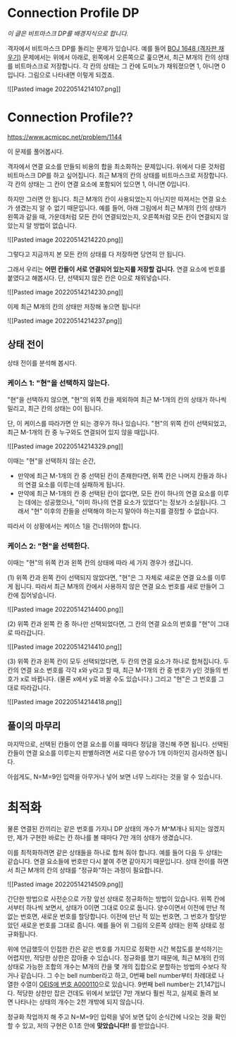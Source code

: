 # Connection Profile DP
*이 글은 비트마스크 DP를 배경지식으로 합니다.*

격자에서 비트마스크 DP를 돌리는 문제가 있습니다. 예를 들어 [BOJ 1648 (격자판 채우기)](https://www.acmicpc.net/problem/1648) 문제에서는 위에서 아래로, 왼쪽에서 오른쪽으로 훑으면서, 최근 M개의 칸의 상태를 비트마스크로 저장합니다. 각 칸의 상태는 그 칸에 도미노가 채워졌으면 1, 아니면 0입니다. 그림으로 나타내면 이렇게 되겠죠.

![[Pasted image 20220514214107.png]]

# Connection Profile??
https://www.acmicpc.net/problem/1144

이 문제를 풀어봅시다.

격자에서 연결 요소를 만들되 비용의 합을 최소화하는 문제입니다. 위에서 다룬 것처럼 비트마스크 DP를 하고 싶어집니다. 최근 M개의 칸의 상태를 비트마스크로 저장합니다. 각 칸의 상태는 그 칸이 연결 요소에 포함되어 있으면 1, 아니면 0입니다.

하지만 그러면 안 됩니다. 최근 M개의 칸이 사용되었는지 아닌지만 따져서는 연결 요소가 생겼는지 알 수 없기 때문입니다. 예를 들어, 아래 그림에서 최근 M개의 칸의 상태가 왼쪽과 같을 때, 가운데처럼 모든 칸이 연결되었는지, 오른쪽처럼 모든 칸이 연결되지 않았는지 알 방법이 없습니다.

![[Pasted image 20220514214220.png]]

그렇다고 지금까지 본 모든 칸의 상태를 다 저장하면 당연히 안 됩니다.

그래서 우리는 **어떤 칸들이 서로 연결되어 있는지를 저장할 겁니다.** 연결 요소에 번호를 붙였다고 해봅시다. 단, 선택되지 않은 칸은 0으로 채워넣습니다.

![[Pasted image 20220514214230.png]]

이제 최근 M개의 칸의 상태만 저장해 놓으면 됩니다!

![[Pasted image 20220514214237.png]]

## 상태 전이
상태 전이를 분석해 봅시다.

### 케이스 1: "현"을 선택하지 않는다.

"현"을 선택하지 않으면, "현"의 위쪽 칸을 제외하여 최근 M-1개의 칸의 상태가 하나씩 밀리고, 최근 칸의 상태는 0이 됩니다.

단, 이 케이스를 따라가면 안 되는 경우가 하나 있습니다. "현"의 위쪽 칸이 선택되었고, 최근 M-1개의 칸 중 누구와도 연결되어 있지 않을 때입니다.

![[Pasted image 20220514214329.png]]

이때는 "현"을 선택하지 않는 순간, 

- 만약에 최근 M-1개의 칸 중 선택된 칸이 존재한다면, 위쪽 칸은 나머지 칸들과 하나의 연결 요소를 이루는데 실패하게 됩니다. 
- 만약에 최근 M-1개의 칸 중 선택된 칸이 없다면, 모든 칸이 하나의 연결 요소를 이루는 데에는 성공했으나, "이미 하나의 연결 요소가 있었다"는 정보가 소실됩니다. 그래서 "현" 이후의 칸들을 선택해야 하는지 말아야 하는지를 결정할 수 없습니다.

따라서 이 상황에서는 케이스 1을 건너뛰어야 합니다.

### 케이스 2: "현"을 선택한다.

이때는 "현"의 위쪽 칸과 왼쪽 칸의 상태에 따라 세 가지 경우가 생깁니다.

(1) 위쪽 칸과 왼쪽 칸이 선택되지 않았다면, "현"은 그 자체로 새로운 연결 요소를 이루게 됩니다. 따라서 최근 M개의 칸에서 사용하지 않은 연결 요소 번호를 새로 만들어 그 칸에 집어넣습니다.

![[Pasted image 20220514214400.png]]

(2) 위쪽 칸과 왼쪽 칸 중 하나만 선택되었다면, 그 칸의 연결 요소의 번호를 "현"이 그대로 따라갑니다.

![[Pasted image 20220514214410.png]]

(3) 위쪽 칸과 왼쪽 칸이 모두 선택되었다면, 두 칸의 연결 요소가 하나로 합쳐집니다. 두 칸의 연결 요소 번호를 각각 x와 y라고 할 때, 최근 M-1개의 칸 중 번호가 y인 것들의 번호가 x로 바뀝니다. (물론 x에서 y로 바꿀 수도 있습니다.) 그리고 "현"은 그 번호를 그대로 따라갑니다.

![[Pasted image 20220514214418.png]]

## 풀이의 마무리
마지막으로, 선택된 칸들이 연결 요소를 이룰 때마다 정답을 갱신해 주면 됩니다. 선택된 칸들이 연결 요소를 이루는지 판별하려면 서로 다른 양수가 1개 이하인지 검사하면 됩니다.

아쉽게도, N=M=9인 입력을 아무거나 넣어 보면 너무 느리다는 것을 알 수 있습니다.

# 최적화
물론 연결된 칸끼리는 같은 번호를 가지니 DP 상태의 개수가 M^M개나 되지는 않겠지만, 제가 구현한 바로는 칸 하나를 볼 때마다 7만 개의 상태가 생겼습니다.

이를 최적화하려면 같은 상태들을 하나로 합쳐 줘야 합니다. 예를 들어 다음 두 상태는 같습니다. 연결 요소들에 번호만 다시 붙여 주면 같아지기 때문입니다. 상태 전이를 하면서 최근 M개의 칸의 상태를 "정규화"하는 과정이 필요합니다.

![[Pasted image 20220514214509.png]]

간단한 방법으로 사전순으로 가장 앞선 상태로 정규화하는 방법이 있습니다. 위쪽 칸에서부터 하나씩 보면서, 상태가 0이면 그대로 0으로 둡니다. 양수이면서 이전에 만난 적 없는 번호면, 새로운 번호를 할당합니다. 이전에 만난 적 있는 번호면, 그 번호가 할당받았던 새로운 번호를 그대로 줍니다. 예를 들어 위 그림의 오른쪽 상태는 왼쪽 상태로 정규화됩니다.

위에 언급했듯이 인접한 칸은 같은 번호를 가지므로 정확한 시간 복잡도를 분석하기는 어렵지만, 적당한 상한은 잡아줄 수 있습니다. 정규화를 했기 때문에, 최근 M개의 칸의 상태로 가능한 조합의 개수는 M개의 칸을 몇 개의 집합으로 분할하는 방법의 수보다 작거나 같습니다. 그 수는 bell number라고 하고, 0번째 bell number부터 차례대로 나열한 수열이 [OEIS에 번호 A000110](http://oeis.org/A000110)으로 있습니다. 9번째 bell number는 21,147입니다. 적당한 상한만 잡은 건데도 위에서 보았던 7만 개보다 훨씬 적고, 실제로 돌려 보면 나타나는 상태의 개수는 2천 개밖에 되지 않습니다.

정규화 작업까지 해 주고 N=M=9인 입력을 넣어 보면 답이 순식간에 나오는 것을 확인할 수 있고, 저의 구현은 0.1초 안에 **맞았습니다!!** 를 받았습니다.